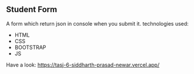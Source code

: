 ## Student Form
A form which return json in console when you submit it.
technologies used:

 - HTML
 - CSS
 - BOOTSTRAP
 - JS

Have a look: https://tasj-6-siddharth-prasad-newar.vercel.app/
